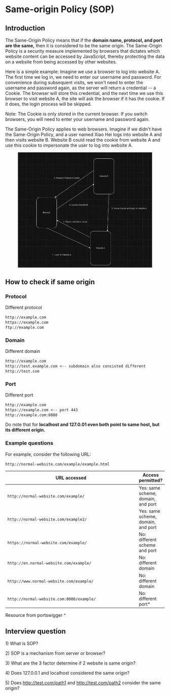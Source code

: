 # Same-origin Policy (SOP)

## Introduction

The Same-Origin Policy means that if the **domain name, protocol, and port are the same,** then it is considered to be the same origin. The Same-Origin Policy is a security measure implemented by browsers that dictates which website content can be accessed by JavaScript, thereby protecting the data on a website from being accessed by other websites.

Here is a simple example: Imagine we use a browser to log into website A. The first time we log in, we need to enter our username and password. For convenience during subsequent visits, we won't need to enter the username and password again, as the server will return a credential -- a Cookie. The browser will store this credential, and the next time we use this browser to visit website A, the site will ask the browser if it has the cookie. If it does, the login process will be skipped.

Note: The Cookie is only stored in the current browser. If you switch browsers, you will need to enter your username and password again.

The Same-Origin Policy applies to web browsers. Imagine if we didn't have the Same-Origin Policy, and a user named Xiao Hei logs into website A and then visits website B. Website B could read the cookie from website A and use this cookie to impersonate the user to log into website A.

<figure><img src="../.gitbook/assets/Clip_2024-04-04_17-41-06.png" alt=""><figcaption></figcaption></figure>

## How to check if same origin

### Protocol

Different protocol

```
http://example.com
https://example.com
ftp://example.com
```

### Domain

Different domain

```
http://example.com
http://test.example.com <-- subdomain also consisted different 
http://test.com
```

### Port

Different port

```
http://example.com
https://example.com <-- port 443
http://example.com:8080
```

Do note that for **localhost and 127.0.01 even both point to same host, but its different origin.**

### Example questions

For example, consider the following URL:

```
http://normal-website.com/example/example.html
```

<table><thead><tr><th width="445">URL accessed</th><th>Access permitted?</th></tr></thead><tbody><tr><td><code>http://normal-website.com/example/</code></td><td>Yes: same scheme, domain, and port</td></tr><tr><td><code>http://normal-website.com/example2/</code></td><td>Yes: same scheme, domain, and port</td></tr><tr><td><code>https://normal-website.com/example/</code></td><td>No: different scheme and port</td></tr><tr><td><code>http://en.normal-website.com/example/</code></td><td>No: different domain</td></tr><tr><td><code>http://www.normal-website.com/example/</code></td><td>No: different domain</td></tr><tr><td><code>http://normal-website.com:8080/example/</code></td><td>No: different port*</td></tr></tbody></table>

Resource from portswigger ^

## Interview question

1\) What is SOP?

2\) SOP is a mechanism from server or browser?

3\) What are the 3 factor determine if 2 website is same origin?

4\) Does 127.0.0.1 and localhost considered the same origin?

5\) Does http://test.com/path1 and http://test.com/path2 consider the same origin?
